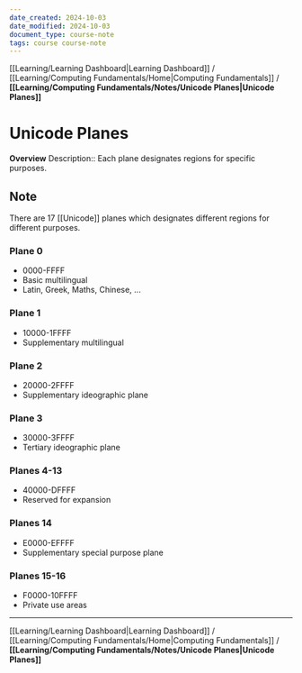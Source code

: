 ```yaml
---
date_created: 2024-10-03
date_modified: 2024-10-03
document_type: course-note
tags: course course-note
---
```

[[Learning/Learning Dashboard|Learning Dashboard]] / [[Learning/Computing Fundamentals/Home|Computing Fundamentals]] / **[[Learning/Computing Fundamentals/Notes/Unicode Planes|Unicode Planes]]**
# Unicode Planes
**Overview**
Description:: Each plane designates regions for specific purposes.

## Note

There are 17 [[Unicode]] planes which designates different regions for different purposes.

### Plane 0
- 0000-FFFF
- Basic multilingual
- Latin, Greek, Maths, Chinese, ...
### Plane 1
- 10000-1FFFF
- Supplementary multilingual
### Plane 2
- 20000-2FFFF
- Supplementary ideographic plane
### Plane 3
- 30000-3FFFF
- Tertiary ideographic plane
### Planes 4-13
- 40000-DFFFF
- Reserved for expansion
### Planes 14
- E0000-EFFFF
- Supplementary special purpose plane
### Planes  15-16
- F0000-10FFFF
- Private use areas

---
[[Learning/Learning Dashboard|Learning Dashboard]] / [[Learning/Computing Fundamentals/Home|Computing Fundamentals]] / **[[Learning/Computing Fundamentals/Notes/Unicode Planes|Unicode Planes]]**